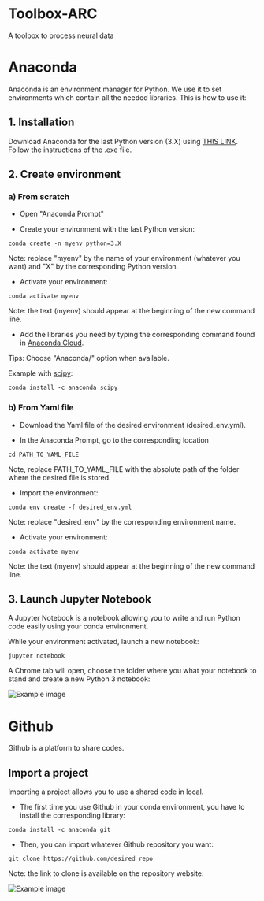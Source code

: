 # Toolbox-ARC
A toolbox to process neural data

# Anaconda
Anaconda is an environment manager for Python. We use it to set environments which contain all the needed libraries. This is how to use it:

## 1. Installation
Download Anaconda for the last Python version (3.X) using [THIS LINK](https://www.anaconda.com/distribution/).
Follow the instructions of the .exe file.

## 2. Create environment
### a) From scratch
- Open "Anaconda Prompt"

- Create your environment with the last Python version:
```
conda create -n myenv python=3.X
````
Note: replace "myenv" by the name of your environment (whatever you want) and "X" by the corresponding Python version.

- Activate your environment:
```
conda activate myenv
```
Note: the text (myenv) should appear at the beginning of the new command line.

- Add the libraries you need by typing the corresponding command found in [Anaconda Cloud](https://anaconda.org/anaconda/repo).

Tips: Choose "Anaconda/" option when available.

Example with [scipy](https://anaconda.org/anaconda/scipy):
```
conda install -c anaconda scipy
```

### b) From Yaml file
- Download the Yaml file of the desired environment (desired_env.yml).

- In the Anaconda Prompt, go to the corresponding location
```
cd PATH_TO_YAML_FILE
```
Note, replace PATH_TO_YAML_FILE with the absolute path of the folder where the desired file is stored.

- Import the environment:
```
conda env create -f desired_env.yml
```
Note: replace "desired_env" by the corresponding environment name.

- Activate your environment:
```
conda activate myenv
```
Note: the text (myenv) should appear at the beginning of the new command line.

## 3. Launch Jupyter Notebook
A Jupyter Notebook is a notebook allowing you to write and run Python code easily using your conda environment.

While your environment activated, launch a new notebook:
```
jupyter notebook
```
A Chrome tab will open, choose the folder where you what your notebook to stand and create a new Python 3 notebook:

![Example image](docs/new_notebook.png)


# Github
Github is a platform to share codes.

## Import a project
Importing a project allows you to use a shared code in local.

- The first time you use Github in your conda environment, you have to install the corresponding library:
```
conda install -c anaconda git
```
- Then, you can import whatever Github repository you want:
```
git clone https://github.com/desired_repo
```
Note: the link to clone is available on the repository website:

![Example image](docs/git_clone.png)
